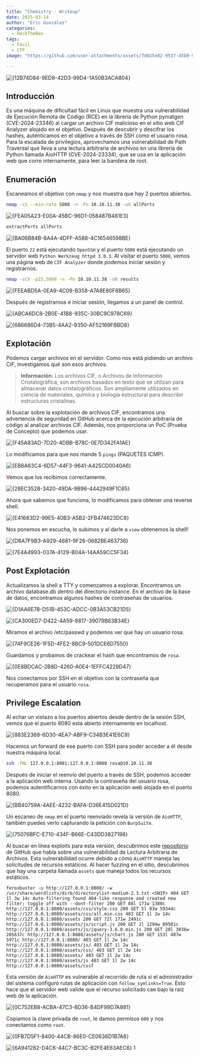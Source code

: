 ```yaml
---
title: "Chemistry - Writeup"
date: 2025-03-14
author: "Eric González"
categories: 
  - HackTheBox
tags:
  - Fácil
  - CTF
image: "https://github.com/user-attachments/assets/7d025e82-9537-45b9-90d4-4ed977cfd0a1"

---
```


![{12B74D84-9ED8-42D3-99D4-1A50B3ACA804}](https://github.com/user-attachments/assets/e188d137-f034-4eda-b26c-ae95809ee4aa)


## Introducción

 Es una máquina de dificultad fácil en Linux que muestra una vulnerabilidad de Ejecución Remota de Código (RCE) en la librería de Python pymatgen (CVE-2024-23346) al cargar un archivo CIF malicioso en el sitio web CIF Analyzer alojado en el objetivo. Después de descubrir y descifrar los hashes, autenticamos en el objetivo a través de SSH como el usuario rosa. Para la escalada de privilegios, aprovechamos una vulnerabilidad de Path Traversal que lleva a una lectura arbitraria de archivos en una librería de Python llamada AioHTTP (CVE-2024-23334), que se usa en la aplicación web que corre internamente, para leer la bandera de root.

## Enumeración

Escaneamos el objetivo con `nmap` y nos muestra que hay 2 puertos abiertos.

```bash
nmap -sS --min-rate 5000 -n -Pn 10.10.11.38 -oG allPorts
```

![{FEA05A23-E00A-45BC-96D1-058487B481E3}](https://github.com/user-attachments/assets/37016364-10db-4510-bf3b-7c7b91d02f3a)

```bash
extractPorts allPorts
```

![{BA06B84B-8A4A-4DFF-A588-4C16546598BE}](https://github.com/user-attachments/assets/381252b3-0f57-4df2-bf82-f7aeb11a6820)

El puerto `22` está ejecutando `OpenSSH` y el puerto `5000` está ejecutando un servidor web `Python Werkzeug httpd 3.0.3`. Al visitar el puerto `5000`, vemos una página web de `CIF Analyzer` donde podemos iniciar sesión y registrarnos.

```bash
nmap -sCV -p22,5000 -n -Pn 10.10.11.38 -oN results
```

![{FEEABD5A-0EA9-4C09-B358-A7A8E80F6B65}](https://github.com/user-attachments/assets/3dbe8982-acf8-403d-8fff-9821f19cfad1)


Después de registrarnos e iniciar sesión, llegamos a un panel de control.

![{ABCA6DC8-2B0E-41B8-935C-30BC9C978C69}](https://github.com/user-attachments/assets/339c683d-c392-411c-9df6-65f9c61e7847)

![{686686D4-73B5-4AA2-9350-AF52169FBBD8}](https://github.com/user-attachments/assets/79a6ad28-9ec5-4c9a-8d8f-469d5fae4b3a)

## Explotación

Podemos cargar archivos en el servidor. Como nos está pidiendo un archivo CIF, investigamos qué son esos archivos.

> **Información:** Los archivos CIF, o Archivos de Información Cristalográfica, son archivos basados en texto que se utilizan para almacenar datos cristalográficos. Son ampliamente utilizados en ciencia de materiales, química y biología estructural para describir estructuras cristalinas.

Al buscar sobre la explotación de archivos CIF, encontramos una advertencia de seguridad en GitHub acerca de la ejecución arbitraria de código al analizar archivos CIF. Además, nos proporciona un PoC (Prueba de Concepto) que podemos usar.

![{F45A83AD-7D20-4DBB-B78C-0E7D342FA1AE}](https://github.com/user-attachments/assets/6aefbdf7-7af9-4583-b1b6-b8d30cb976fe)

Lo modificamos para que nos mande 5 `pings` (PAQUETES ICMP).

![{EB8A63C4-6D57-44F3-9641-A425CD0040A6}](https://github.com/user-attachments/assets/4fbc025a-db70-49fe-84bc-846b4774bf6d)

Vemos que los recibimos correctamente.

![{28EC3528-3420-49DA-9B96-4442949F1C65}](https://github.com/user-attachments/assets/6792d033-5b28-4613-9759-f7554af69c7e)

Ahora que sabemos que funciona, lo modificamos para obtener una reverse shell.

![{E41683D2-99E5-40B3-A5B2-2FB474623DC8}](https://github.com/user-attachments/assets/27b5f531-bbb1-4efc-8a12-834ddbbad4c6)

Nos ponemos en escucha, lo subimos y al darle a `view` obtenemos la shell!

![{D8A7F9B3-A929-4681-9F26-0682BE463736}](https://github.com/user-attachments/assets/e8a0ca07-c549-4069-a86a-798dda34f304)

![{7E4A4993-037A-4129-B04A-14AA59CC5F34}](https://github.com/user-attachments/assets/fb52a618-0de4-4b55-8439-08881bfb82d6)

## Post Explotación

Actualizamos la shell a TTY y comenzamos a explorar. Encontramos un archivo database.db dentro del directorio instance. En el archivo de la base de datos, encontramos algunos hashes de contraseñas de usuarios.

![{D1AA6E78-D51B-453C-ADCC-0B3A53CB21D5}](https://github.com/user-attachments/assets/633ee2e5-ee99-4137-84ba-aaf682e93547)

![{CA300ED7-D422-4A59-8817-39079B63B34E}](https://github.com/user-attachments/assets/6668fcb6-9d4f-4428-b42e-33aee2276eac)

Miramos el archivo /etc/passwd y podemos ver que hay un usuario rosa.

![{74F9CE26-1F5D-4FE2-8BC9-501DCE6D7550}](https://github.com/user-attachments/assets/18883124-bbf2-4f14-b3d7-9ac264ac3dbc)

Guardamos y probamos de crackear el hash que encontramos de `rosa`.

![{0E8BDCAC-2B8D-4260-A0E4-1EFFC4229D47}](https://github.com/user-attachments/assets/cdbcba9a-44e1-4d99-9c72-8f3da279c43a)

Nos conectamos por SSH en el objetivo con la contraseña que recuperamos para el usuario `rosa`.

## Privilege Escalation

Al echar un vistazo a los puertos abiertos desde dentro de la sesión SSH, vemos que el puerto 8080 está abierto internamente en localhost.

![{883E2369-6D30-4EA7-ABF9-C34B3E41E6C9}](https://github.com/user-attachments/assets/768c85fc-aa3f-43dc-a944-e48503305cd6)

Hacemos un forward de ese puerto con SSH para poder acceder a él desde nuestra máquina local.

```bash
ssh -fNL 127.0.0.1:8081:127.0.0.1:8080 rosa@10.10.11.38
```

Después de iniciar el reenvío del puerto a través de SSH, podemos acceder a la aplicación web interna. Usando la contraseña del usuario rosa, podemos autentificarnos con éxito en la aplicación web alojada en el puerto 8080.

![{BB40759A-4AEE-4232-BAFA-D36E415D021D}](https://github.com/user-attachments/assets/83460bc5-4afb-4bc4-b9df-524069ec90b1)

Un escaneo de `nmap` en el puerto reenviado revela la versión de `AioHTTP`, también puedes verlo capturando la petición con `BurpSuite`.

![{75076BFC-E710-434F-B66E-C43DD3827198}](https://github.com/user-attachments/assets/2ea46400-dfd8-49cb-9255-4ae0d10f3ec9)

Al buscar en línea exploits para esta versión, descubrimos este [repositorio](https://github.com/z3rObyte/CVE-2024-23334-PoC) de GitHub que habla sobre una vulnerabilidad de Lectura Arbitraria de Archivos. Esta vulnerabilidad ocurre debido a cómo `AioHTTP` maneja las solicitudes de recursos estáticos. Al hacer fuzzing en el sitio, descubrimos que hay una carpeta llamada `assets` que maneja todos los recursos estáticos.

`
feroxbuster -u http://127.0.0.1:8080/ -w /usr/share/wordlists/dirb/directorylist-medium-2.3.txt
<SNIP>
404 GET 1l 3w 14c Auto-filtering found 404-like response
and created new filter; toggle off with --dont-filter
200 GET 88l 171w 1380c
http://127.0.0.1:8080/assets/css/style.css
200 GET 5l 83w 59344c
http://127.0.0.1:8080/assets/css/all.min.css
403 GET 1l 2w 14c http://127.0.0.1:8080/assets
200 GET 72l 171w 2491c
http://127.0.0.1:8080/assets/js/script.js
200 GET 2l 1294w 89501c
http://127.0.0.1:8080/assets/js/jquery-3.6.0.min.js
200 GET 20l 3036w 205637c
http://127.0.0.1:8080/assets/js/chart.js
200 GET 153l 407w 5971c http://127.0.0.1:8080/
403 GET 1l 2w 14c http://127.0.0.1:8080/assets/js/
403 GET 1l 2w 14c http://127.0.0.1:8080/assets/css/
403 GET 1l 2w 14c http://127.0.0.1:8080/assets/
403 GET 1l 2w 14c http://127.0.0.1:8080/assets/js
403 GET 1l 2w 14c http://127.0.0.1:8080/assets/cssf
`

Esta versión de `AioHTTP` es vulnerable al recorrido de ruta si el administrador del sistema configuró rutas de aplicación con `follow_symlinks=True`. Esto hace que el servidor web valide que el recurso solicitado cae bajo la raíz web de la aplicación.

![{0C752EB8-ACBA-47C3-8D36-B4DF99D7A881}](https://github.com/user-attachments/assets/b2c23903-d3ee-4a6a-af14-8e9d13329d1d)

Copiamos la clave privada de `root`, le damos permisos `600` y nos conectamos como `root`.

![{0FB7D5F1-8400-44CB-86E0-CE0636D1B7A6}](https://github.com/user-attachments/assets/8c2ac92c-2fe9-43d4-ba3e-ff328ef41542)

![{6A941282-D4C6-44C7-BC3C-B2FE4E63AEC6} 1](https://github.com/user-attachments/assets/b71f9fd1-5eef-4121-9564-a96964169211)




